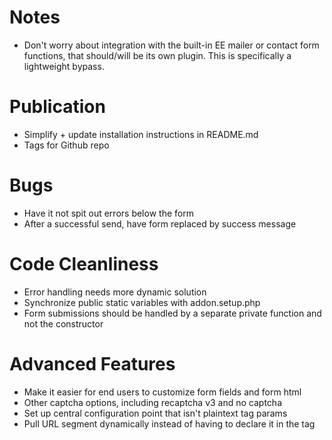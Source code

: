 # Notes
* Don't worry about integration with the built-in EE mailer or contact form functions, that should/will be its own plugin. This is specifically a lightweight bypass.

# Publication
* Simplify + update installation instructions in README.md
* Tags for Github repo

# Bugs
* Have it not spit out errors below the form
* After a successful send, have form replaced by success message

# Code Cleanliness
* Error handling needs more dynamic solution
* Synchronize public static variables with addon.setup.php
* Form submissions should be handled by a separate private function and not the constructor

# Advanced Features
* Make it easier for end users to customize form fields and form html
* Other captcha options, including recaptcha v3 and no captcha
* Set up central configuration point that isn't plaintext tag params
* Pull URL segment dynamically instead of having to declare it in the tag
